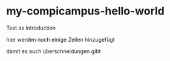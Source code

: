 # my-compicampus-hello-world
Test as introduction


hier werden noch einige Zeilen hinzugefügt 



damit es auch überschneidungen gibt
